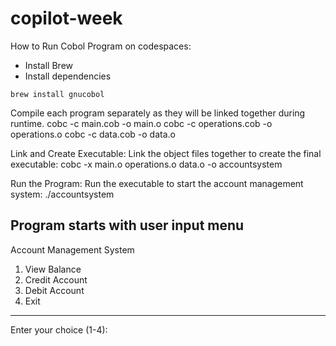 # copilot-week

How to Run Cobol Program on codespaces:

- Install Brew
- Install dependencies
```
brew install gnucobol 
```
Compile each program separately as they will be linked together during runtime.
cobc -c main.cob -o main.o
cobc -c operations.cob -o operations.o
cobc -c data.cob -o data.o

Link and Create Executable: Link the object files together to create the final executable:
cobc -x main.o operations.o data.o -o accountsystem

Run the Program: Run the executable to start the account management system:
./accountsystem

Program starts with user input menu
--------------------------------
Account Management System
1. View Balance
2. Credit Account
3. Debit Account
4. Exit
--------------------------------
Enter your choice (1-4): 
